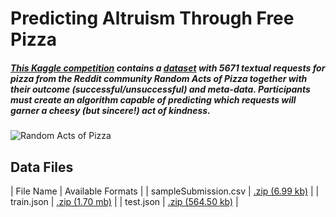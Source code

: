 # Predicting Altruism Through Free Pizza

##### [This Kaggle competition](http://www.kaggle.com/c/random-acts-of-pizza) contains a [dataset](http://www.kaggle.com/c/random-acts-of-pizza/data) with 5671 textual requests for pizza from the Reddit community Random Acts of Pizza together with their outcome (successful/unsuccessful) and meta-data. Participants must create an algorithm capable of predicting which requests will garner a cheesy (but sincere!) act of kindness.

![Random Acts of Pizza](https://kaggle2.blob.core.windows.net/competitions/kaggle/3949/media/pizzas.png)

## Data Files

| File Name | Available Formats |
| sampleSubmission.csv | [.zip (6.99 kb)](http://www.kaggle.com/c/random-acts-of-pizza/download/sampleSubmission.csv.zip) |
| train.json | [.zip (1.70 mb)](http://www.kaggle.com/c/random-acts-of-pizza/download/train.json.zip) |
| test.json | [.zip (564.50 kb)](http://www.kaggle.com/c/random-acts-of-pizza/download/test.json.zip) |